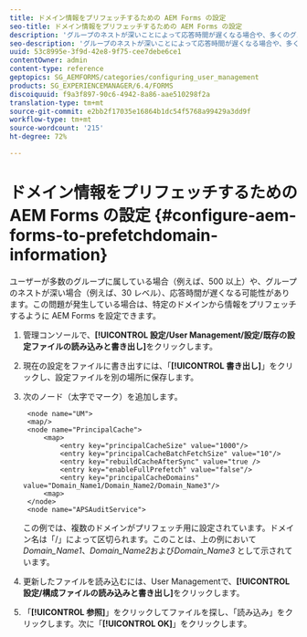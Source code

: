 ```yaml
---
title: ドメイン情報をプリフェッチするための AEM Forms の設定
seo-title: ドメイン情報をプリフェッチするための AEM Forms の設定
description: 'グループのネストが深いことによって応答時間が遅くなる場合や、多くのグループのメンバーである場合、ドメイン情報をプリフェッチするように AEM Forms を設定します。 '
seo-description: 'グループのネストが深いことによって応答時間が遅くなる場合や、多くのグループのメンバーである場合、ドメイン情報をプリフェッチするように AEM Forms を設定します。 '
uuid: 53c8995e-3f9d-42e8-9f75-cee7debe6ce1
contentOwner: admin
content-type: reference
geptopics: SG_AEMFORMS/categories/configuring_user_management
products: SG_EXPERIENCEMANAGER/6.4/FORMS
discoiquuid: f9a3f897-90c6-4942-8a86-aae510298f2a
translation-type: tm+mt
source-git-commit: e2bb2f17035e16864b1dc54f5768a99429a3dd9f
workflow-type: tm+mt
source-wordcount: '215'
ht-degree: 72%

---
```



# ドメイン情報をプリフェッチするための AEM Forms の設定 {#configure-aem-forms-to-prefetchdomain-information}

ユーザーが多数のグループに属している場合（例えば、500 以上）や、グループのネストが深い場合（例えば、30 レベル）、応答時間が遅くなる可能性があります。この問題が発生している場合は、特定のドメインから情報をプリフェッチするように AEM Forms を設定できます。

1. 管理コンソールで、**[!UICONTROL 設定/User Management/設定/既存の設定ファイルの読み込みと書き出し]**&#x200B;をクリックします。
1. 現在の設定をファイルに書き出すには、「**[!UICONTROL 書き出し]**」をクリックし、設定ファイルを別の場所に保存します。
1. 次のノード（太字でマーク）を追加します。

   ```as3
    <node name="UM"> 
    <map/>  
    <node name="PrincipalCache"> 
        <map> 
            <entry key="principalCacheSize" value="1000"/> 
            <entry key="principalCacheBatchFetchSize" value="10"/> 
            <entry key="rebuildCacheAfterSync" value="true /> 
            <entry key="enableFullPrefetch" value="false"/> 
            <entry key="principalCacheDomains" value="Domain_Name1/Domain_Name2/Domain_Name3"/> 
        <map> 
    </node> 
    <node name="APSAuditService">
   ```

   この例では、複数のドメインがプリフェッチ用に設定されています。ドメイン名は「/」によって区切られます。このことは、上の例において *Domain_Name1*、*Domain_Name2*&#x200B;および&#x200B;*Domain_Name3* として示されています。

1. 更新したファイルを読み込むには、User Managementで、**[!UICONTROL 設定/構成ファイルの読み込みと書き出し]**&#x200B;をクリックします。
1. 「**[!UICONTROL 参照]**」をクリックしてファイルを探し、「読み込み」をクリックします。次に「**[!UICONTROL OK]**」をクリックします。

